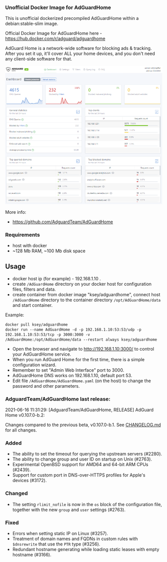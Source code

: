 ### Unofficial Docker Image for AdGuardHome
This is unofficial dockerized precompiled AdGuardHome within a debian:stable-slim image.

Official Docker Image for AdGuardHome here - https://hub.docker.com/r/adguard/adguardhome

AdGuard Home is a network-wide software for blocking ads & tracking. After you set it up, it'll cover ALL your home devices, and you don't need any client-side software for that.

![AdGuardHome](https://raw.githubusercontent.com/MrKsey/AdGuardHome/master/adh.PNG)

More info:
- https://github.com/AdguardTeam/AdGuardHome

### Requirements

* host with docker
* ~128 Mb RAM, ~100 Mb disk space 

## Usage

* docker host ip (for example) - 192.168.1.10 .
* create ```/AdGuardHome``` directory on your docker host for configuration files, filters and data.
* create container from docker image "ksey/adguardhome", connect host ```/AdGuardHome``` directory to the container directory ```/opt/AdGuardHome/data``` and start container.

Example:
```
docker pull ksey/adguardhome
docker run --name AdGuardHome -d -p 192.168.1.10:53:53/udp -p 192.168.1.10:53:53/tcp -p 3000:3000 -v /AdGuardHome:/opt/AdGuardHome/data --restart always ksey/adguardhome
```

* Open the browser and navigate to http://192.168.1.10:3000/ to control your AdGuardHome service.
* When you run AdGuard Home for the first time, there is a simple configuration wizard.
* Remember to set "Admin Web Interface" port to 3000.
* AdGuardHome DNS works on 192.168.1.10, default port 53.
* Edit file ```/AdGuardHome/AdGuardHome.yaml``` (on the host) to change the password and other parameters.



















































































































































































































































































































### AdguardTeam/AdGuardHome last release:
2021-06-16 11:31:29: [AdguardTeam/AdGuardHome, RELEASE] AdGuard Home v0.107.0-b.2:

Changes compared to the previous beta, v0.107.0-b.1. See [CHANGELOG.md] for all changes.

### Added

- The ability to set the timeout for querying the upstream servers (#2280).
- The ability to change group and user ID on startup on Unix (#2763).
- Experimental OpenBSD support for AMD64 and 64-bit ARM CPUs (#2439).
- Support for custom port in DNS-over-HTTPS profiles for Apple's devices (#3172).

### Changed

- The setting `rlimit_nofile` is now in the `os` block of the configuration file, together with the new `group` and `user` settings (#2763).

### Fixed

- Errors when setting static IP on Linux (#3257).
- Treatment of domain names and FQDNs in custom rules with `$dnsrewrite` that use the `PTR` type (#3256).
- Redundant hostname generating while loading static leases with empty hostname (#3166).

[CHANGELOG.md]: https://github.com/AdguardTeam/AdGuardHome/tree/v0.107.0-b.2/CHANGELOG.md
